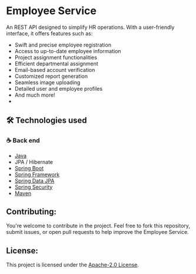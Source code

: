 # Employee Service
An REST API designed to simplify HR operations. With a user-friendly interface, it offers features such as:

 - Swift and precise employee registration
 - Access to up-to-date employee information
 - Project assignment functionalities
 - Efficient departmental assignment
 - Email-based account verification
 - Customized report generation
 - Seamless image uploading
 - Detailed user and employee profiles
 - And much more!
 - 
## 🛠 Technologies used
### :coffee: Back end
- [Java](https://www.oracle.com/br/java/)
- JPA / Hibernate
- [Spring Boot](https://spring.io/projects/spring-boot)
- [Spring Framework](https://spring.io/projects/spring-framework)
- [Spring Data JPA](https://spring.io/projects/spring-data-jpa) 
- [Spring Security](https://spring.io/projects/spring-security)
- [Maven](https://maven.apache.org/)

## Contributing:

You're welcome to contribute in the project. Feel free to fork this repository, submit issues, or open pull requests to help improve the Employee Service.

## License:

This project is licensed under the [Apache-2.0 License](http://www.apache.org/licenses/).
